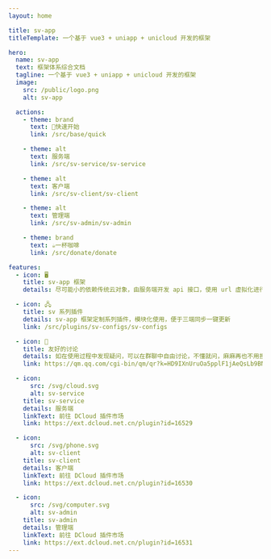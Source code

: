 ```yaml
---
layout: home

title: sv-app
titleTemplate: 一个基于 vue3 + uniapp + unicloud 开发的框架

hero:
  name: sv-app
  text: 框架体系综合文档
  tagline: 一个基于 vue3 + uniapp + unicloud 开发的框架
  image:
    src: /public/logo.png
    alt: sv-app

  actions:
    - theme: brand
      text: 🚀快速开始
      link: /src/base/quick

    - theme: alt
      text: 服务端
      link: /src/sv-service/sv-service

    - theme: alt
      text: 客户端
      link: /src/sv-client/sv-client

    - theme: alt
      text: 管理端
      link: /src/sv-admin/sv-admin

    - theme: brand
      text: ☕一杯咖啡
      link: /src/donate/donate

features:
  - icon: 🖥
    title: sv-app 框架
    details: 尽可能小的依赖传统云对象，由服务端开发 api 接口，使用 url 虚拟化进行前后端分离式开发

  - icon: 🖧
    title: sv 系列插件
    details: sv-app 框架定制系列插件，模块化使用，便于三端同步一键更新
    link: /src/plugins/sv-configs/sv-configs

  - icon: 💬
    title: 友好的讨论
    details: 如在使用过程中发现疑问，可以在群聊中自由讨论，不懂就问，麻麻再也不用担心我不会 uniapp 啦~
    link: https://qm.qq.com/cgi-bin/qm/qr?k=HD9IXnUruOa5pplF1jAeQsLb9BNnP_DE&jump_from=webapi&authKey=tk61Q5la3EAprdYcUBD7v0PBly795OTcT4UT36XxqcG7pmhGRpE+yFlt75vQBWeY

  - icon:
      src: /svg/cloud.svg
      alt: sv-service
    title: sv-service
    details: 服务端
    linkText: 前往 DCloud 插件市场
    link: https://ext.dcloud.net.cn/plugin?id=16529

  - icon:
      src: /svg/phone.svg
      alt: sv-client
    title: sv-client
    details: 客户端
    linkText: 前往 DCloud 插件市场
    link: https://ext.dcloud.net.cn/plugin?id=16530

  - icon:
      src: /svg/computer.svg
      alt: sv-admin
    title: sv-admin
    details: 管理端
    linkText: 前往 DCloud 插件市场
    link: https://ext.dcloud.net.cn/plugin?id=16531
---
```

